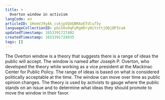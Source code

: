 ```yaml
---
title: >
  Overton window in activism
langCode: en
articleID: 1HomVJ9yAk_cvkjp5QUQBRAoETdlu75y
languageCollectionID: pGiSOv0qFyRgHDryHiYzttjQQjQP3caA
updatedTimestamp: 1653391727482
createdTimestamp: 1653391724935
tags: []
---
```


The Overton window is a theory that suggests there is a range of ideas the public will accept. The window is named after Joseph P. Overton, who developed the theory while working as a vice president at the Mackinac Center for Public Policy. The range of ideas is based on what is considered politically acceptable at the time. The window can move over time as public opinion changes. The theory is used by activists to gauge where the public stands on an issue and to determine what ideas they should promote to move the window in their favor.
